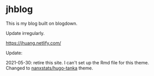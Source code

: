 # jhblog
This is my blog built on blogdown.

Update irregularly.

https://jhuang.netlify.com/

Update: 

2021-05-30: retire this site. I can't set up the Rmd file for this theme. Changed to [nanxstats/hugo-tanka](https://github.com/timedreamer/jhblogv2) theme.
